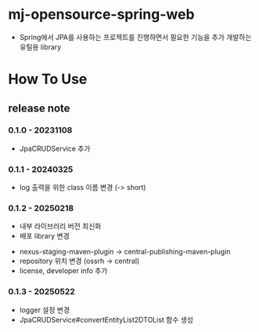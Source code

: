 # mj-opensource-spring-web
 - Spring에서 JPA를 사용하는 프로젝트를 진행하면서 필요한 기능을 추가 개발하는 유틸용 library

# How To Use

## release note
### 0.1.0 - 20231108
 - JpaCRUDService 추가

### 0.1.1 - 20240325
 - log 출력을 위한 class 이름 변경 (-> short)

### 0.1.2 - 20250218
 - 내부 라이브러리 버전 최신화 
 - 배포 library 변경 
  + nexus-staging-maven-plugin -> central-publishing-maven-plugin
  + repository 위치 변경 (ossrh -> central)
  + license, developer info 추가

### 0.1.3 - 20250522
 - logger 설정 변경
 - JpaCRUDService#convertEntityList2DTOList 함수 생성